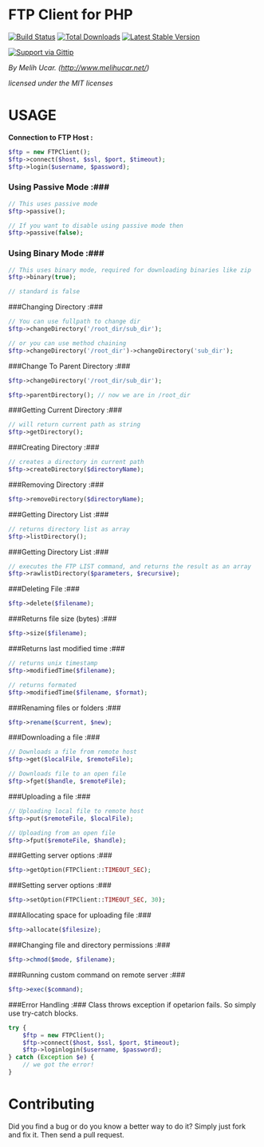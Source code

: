 FTP Client for PHP
=========================
[![Build Status](https://api.travis-ci.org/melihucar/ftpclient.png?branch=master)](https://travis-ci.org/melihucar/ftpclient)
[![Total Downloads](https://poser.pugx.org/melihucar/ftpclient/downloads.png)](https://packagist.org/packages/melihucar/ftpclient)
[![Latest Stable Version](https://poser.pugx.org/melihucar/ftpclient/v/stable.png)](https://packagist.org/packages/melihucar/ftpclient)

[![Support via Gittip](https://rawgithub.com/twolfson/gittip-badge/0.1.0/dist/gittip.png)](https://www.gittip.com/melihucar)

*By Melih Ucar.
(http://www.melihucar.net/)*

*licensed under the MIT licenses*

# USAGE
**Connection to FTP Host :**

```php
$ftp = new FTPClient();
$ftp->connect($host, $ssl, $port, $timeout);
$ftp->login($username, $password);
```

### Using Passive Mode :###

```php
// This uses passive mode
$ftp->passive();

// If you want to disable using passive mode then
$ftp->passive(false);
```


### Using Binary Mode :###

```php
// This uses binary mode, required for downloading binaries like zip
$ftp->binary(true);

// standard is false
```

###Changing Directory :###

```php
// You can use fullpath to change dir
$ftp->changeDirectory('/root_dir/sub_dir');

// or you can use method chaining
$ftp->changeDirectory('/root_dir')->changeDirectory('sub_dir');
```

###Change To Parent Directory :###

```php
$ftp->changeDirectory('/root_dir/sub_dir');

$ftp->parentDirectory(); // now we are in /root_dir
```

###Getting Current Directory :###

```php
// will return current path as string
$ftp->getDirectory();
```

###Creating Directory :###

```php
// creates a directory in current path
$ftp->createDirectory($directoryName);
```

###Removing Directory :###

```php
$ftp->removeDirectory($directoryName);
```

###Getting Directory List :###

```php
// returns directory list as array
$ftp->listDirectory();
```

###Getting Directory List :###

```php
// executes the FTP LIST command, and returns the result as an array
$ftp->rawlistDirectory($parameters, $recursive);
```

###Deleting File :###

```php
$ftp->delete($filename);
```

###Returns file size (bytes) :###

```php
$ftp->size($filename);
```

###Returns last modified time :###

```php
// returns unix timestamp
$ftp->modifiedTime($filename);

// returns formated
$ftp->modifiedTime($filename, $format);
```

###Renaming files or folders :###

```php
$ftp->rename($current, $new);
```

###Downloading a file :###
```php
// Downloads a file from remote host
$ftp->get($localFile, $remoteFile);

// Downloads file to an open file
$ftp->fget($handle, $remoteFile);
```

###Uploading a file :###
```php
// Uploading local file to remote host
$ftp->put($remoteFile, $localFile);

// Uploading from an open file
$ftp->fput($remoteFile, $handle);
```

###Getting server options :###
```php
$ftp->getOption(FTPClient::TIMEOUT_SEC);
```

###Setting server options :###
```php
$ftp->setOption(FTPClient::TIMEOUT_SEC, 30);
```

###Allocating space for uploading file :###
```php
$ftp->allocate($filesize);
```

###Changing file and directory permissions :###
```php
$ftp->chmod($mode, $filename);
```

###Running custom command on remote server :###
```php
$ftp->exec($command);
```

###Error Handling :###
Class throws exception if opetarion fails. So simply use try-catch blocks.
```php
try {
    $ftp = new FTPClient();
    $ftp->connect($host, $ssl, $port, $timeout);
    $ftp->loginlogin($username, $password);
} catch (Exception $e) {
    // we got the error!
}
```

# Contributing
Did you find a bug or do you know a better way to do it? Simply just fork and fix it. Then send a pull request.
